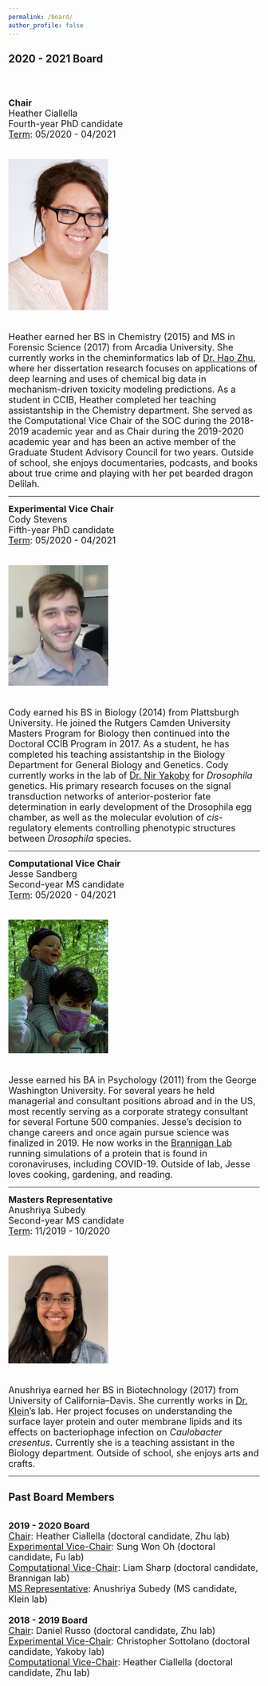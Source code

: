 ```yaml
---
permalink: /board/
author_profile: false
---
```


 
<h2>2020 - 2021 Board</h2> <br /><br />

<font size="4"><b>Chair</b> <br />
Heather Ciallella <br />
Fourth-year PhD candidate <br />
<ins>Term</ins>: 05/2020 - 04/2021 <br /><br />
  
  <img src="https://github.com/ccib-social/ccib-social.github.io/blob/master/assets/images/heather_soc.jpg?raw=true" alt="Heather Ciallella" width="200" /> <br /><br />

Heather earned her BS in Chemistry (2015) and MS in Forensic Science (2017) from Arcadia University. She currently works in the cheminformatics lab of <a href="https://zhu.camden.rutgers.edu/">Dr. Hao Zhu</a>, where her dissertation research focuses on applications of deep learning and uses of chemical big data in mechanism-driven toxicity modeling predictions. As a student in CCIB, Heather completed her teaching assistantship in the Chemistry department. She served as the Computational Vice Chair of the SOC during the 2018-2019 academic year and as Chair during the 2019-2020 academic year and has been an active member of the Graduate Student Advisory Council for two years. Outside of school, she enjoys documentaries, podcasts, and books about true crime and playing with her pet bearded dragon Delilah.</font>

<hr>

<font size="4"><b>Experimental Vice Chair</b> <br />
Cody Stevens <br />
Fifth-year PhD candidate <br />
<ins>Term</ins>: 05/2020 - 04/2021 <br /><br />

<img src="https://github.com/ccib-social/ccib-social.github.io/blob/master/assets/images/Cody-Stevens.jpg?raw=true" alt="Cody Stevens" width="200" /> <br /><br />

Cody earned his BS in Biology (2014) from Plattsburgh University. He joined the Rutgers Camden University Masters Program for Biology then continued into the Doctoral CCIB Program in 2017. As a student, he has completed his teaching assistantship in the Biology Department for General Biology and Genetics. Cody currently works in the lab of <a href="https://yakoby.camden.rutgers.edu/">Dr. Nir Yakoby</a> for <i>Drosophila</i> genetics. His primary research focuses on the signal transduction networks of anterior-posterior fate determination in early development of the Drosophila egg chamber, as well as the molecular evolution of <i>cis</i>-regulatory elements controlling phenotypic structures between <i>Drosophila</i> species.</font>

<hr>

<font size="4"><b>Computational Vice Chair</b> <br />
Jesse Sandberg <br />
Second-year MS candidate <br />
<ins>Term</ins>: 05/2020 - 04/2021 <br /><br />

<img src="https://github.com/ccib-social/ccib-social.github.io/blob/master/assets/images/jesse.jpg?raw=true" alt="Jesse Sandberg" width="200" /> <br /><br />

Jesse earned his BA in Psychology (2011) from the George Washington University. For several years he held managerial and consultant positions abroad and in the US, most recently serving as a corporate strategy consultant for several Fortune 500 companies. Jesse’s decision to change careers and once again pursue science was finalized in 2019. He now works in the <a href="https://branniganlab.wordpress.com/">Brannigan Lab</a> running simulations of a protein that is found in coronaviruses, including COVID-19. Outside of lab, Jesse loves cooking, gardening, and reading.</font>

<hr>
  
  <font size="4"><b>Masters Representative</b> <br />
  Anushriya Subedy <br />
  Second-year MS candidate <br />
  <ins>Term</ins>: 11/2019 - 10/2020 <br /><br />
  
  <img src="https://github.com/ccib-social/ccib-social.github.io/blob/master/assets/images/Shriya_soc.jpg?raw=true" alt="Anushriya Subedy" width="200" /> <br /><br />
  
  Anushriya earned her BS in Biotechnology (2017) from University of California–Davis. She currently works in <a href="https://ericklein.camden.rutgers.edu/">Dr. Klein</a>’s lab. Her project focuses on understanding the surface layer protein and outer membrane lipids and its effects on bacteriophage infection on <i>Caulobacter cresentus</i>. Currently she is a teaching assistant in the Biology department. Outside of school, she enjoys arts and crafts.</font>
  
<hr>

<h2>Past Board Members</h2><br />
<font size="4"><b>2019 - 2020 Board</b><br />
<ins>Chair</ins>: Heather Ciallella (doctoral candidate, Zhu lab) <br />
<ins>Experimental Vice-Chair</ins>: Sung Won Oh (doctoral candidate, Fu lab) <br /> 
<ins>Computational Vice-Chair</ins>: Liam Sharp (doctoral candidate, Brannigan lab) <br /> 
<ins>MS Representative</ins>: Anushriya Subedy (MS candidate, Klein lab) <br /><br />
<b>2018 - 2019 Board</b><br />
<ins>Chair</ins>: Daniel Russo (doctoral candidate, Zhu lab) <br /> 
<ins>Experimental Vice-Chair</ins>: Christopher Sottolano (doctoral candidate, Yakoby lab) <br /> <ins>Computational Vice-Chair</ins>: Heather Ciallella (doctoral candidate, Zhu lab)<br /><br />
